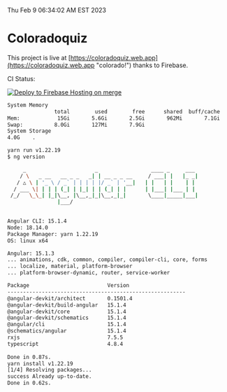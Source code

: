 Thu Feb  9 06:34:02 AM EST 2023

# Coloradoquiz


This project is live at [https://coloradoquiz.web.app](https://coloradoquiz.web.app "colorado!") thanks to Firebase.

CI Status: 

[![Deploy to Firebase Hosting on merge](https://github.com/teamkushal/coloradoquiz/actions/workflows/firebase-hosting-merge.yml/badge.svg)](https://github.com/teamkushal/coloradoquiz/actions/workflows/firebase-hosting-merge.yml)

```bash
System Memory
               total        used        free      shared  buff/cache   available
Mem:            15Gi       5.6Gi       2.5Gi       962Mi       7.1Gi       8.4Gi
Swap:          8.0Gi       127Mi       7.9Gi
System Storage
4.0G	.
```
```bash
yarn run v1.22.19
$ ng version

     _                      _                 ____ _     ___
    / \   _ __   __ _ _   _| | __ _ _ __     / ___| |   |_ _|
   / △ \ | '_ \ / _` | | | | |/ _` | '__|   | |   | |    | |
  / ___ \| | | | (_| | |_| | | (_| | |      | |___| |___ | |
 /_/   \_\_| |_|\__, |\__,_|_|\__,_|_|       \____|_____|___|
                |___/
    

Angular CLI: 15.1.4
Node: 18.14.0
Package Manager: yarn 1.22.19
OS: linux x64

Angular: 15.1.3
... animations, cdk, common, compiler, compiler-cli, core, forms
... localize, material, platform-browser
... platform-browser-dynamic, router, service-worker

Package                         Version
---------------------------------------------------------
@angular-devkit/architect       0.1501.4
@angular-devkit/build-angular   15.1.4
@angular-devkit/core            15.1.4
@angular-devkit/schematics      15.1.4
@angular/cli                    15.1.4
@schematics/angular             15.1.4
rxjs                            7.5.5
typescript                      4.8.4
    
Done in 0.87s.
yarn install v1.22.19
[1/4] Resolving packages...
success Already up-to-date.
Done in 0.62s.
```
